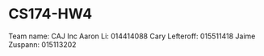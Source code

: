 # CS174-HW4

Team name: CAJ Inc
Aaron Li: 014414088
Cary Lefteroff: 015511418
Jaime Zuspann: 015113202
